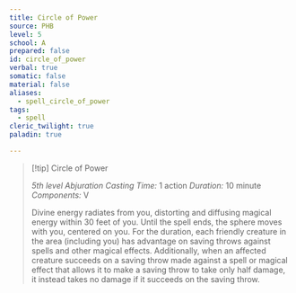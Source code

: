 ```yaml
---
title: Circle of Power
source: PHB
level: 5
school: A
prepared: false
id: circle_of_power
verbal: true
somatic: false
material: false
aliases:
  - spell_circle_of_power
tags:
  - spell
cleric_twilight: true
paladin: true

---
```

>[!tip] Circle of Power
>
> *5th level Abjuration*
> *Casting Time:* 1 action
> *Duration:* 10 minute
> *Components:* V
>
>Divine energy radiates from you, distorting and diffusing magical energy within 30 feet of you. Until the spell ends, the sphere moves with you, centered on you. For the duration, each friendly creature in the area (including you) has advantage on saving throws against spells and other magical effects. Additionally, when an affected creature succeeds on a saving throw made against a spell or magical effect that allows it to make a saving throw to take only half damage, it instead takes no damage if it succeeds on the saving throw.
>

